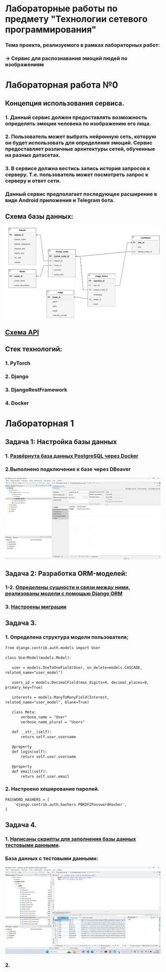 # Лабораторные работы по предмету "Технологии сетевого программирования"

### Тема проекта, реализуемого в рамках лабораторных работ:
### -> Сервис для распознавания эмоций людей по изображениям

# Лабораторная работа №0

## Концепция использования сервиса.

### 1. Данный сервис должен предоставлять возможность определять эмоции человека по изображению его лица.

### 2. Пользователь может выбрать нейронную сеть, которую он будет использовать для определения эмоций. Сервис предоставляет различные архитектуры сетей, обученные на разных датасетах.

### 3. В сервисе должна вестись запись история запросов к серверу. Т.е. пользователь может посмотреть запрос к серверу и ответ сети.

### Данный сервис предполагает последующее расширение в виде Android приложения и Telegram бота.

## Схема базы данных:
![Схема базы данных](images\db_v_2.png)

## [Схема API](api.yaml)

## Стек технологий:

### 1. PyTorch
### 2. Django
### 3. DjangoRestFramework
### 4. Docker

# Лабораторная 1

## Задача 1: Настройка базы данных
### 1. [Развёрнута база данных PostgreSQL через Docker](Dockerfile)
### 2.Выполнено подключение к базе через DBeaver 
![](images\connection_to_database.png)

## Задача 2: Разработка ORM-моделей:

### 1-2. [Определены сущности и связи между ними, реализованы модели с помощью Django ORM](src\fer_server\fer_database_app\models.py)

### 3. [Настроены миграции](src\fer_server\fer_database_app\migrations\0001_initial.py)

## Задача 3.

### 1. Определена структура модели пользователя;
 ```
 from django.contrib.auth.models import User

class UserModel(models.Model):
 
    user = models.OneToOneField(User, on_delete=models.CASCADE, related_name="user_model")

    users_id = models.DecimalField(max_digits=4, decimal_places=0, primary_key=True)

    interests = models.ManyToManyField(Interest, related_name="user_model", blank=True)

    class Meta:
        verbose_name = "User"
        verbose_name_plural = "Users"

    def __str__(self):
        return self.user.username

    @property
    def login(self):
        return self.user.username

    @property
    def email(self):
        return self.user.email
```

### 2. Настроено хеширование паролей.
```
PASSWORD_HASHERS = [
    'django.contrib.auth.hashers.PBKDF2PasswordHasher',
]
```

## Задача 4.
### 1. [Написаны скрипты для заполнения базы данных тестовыми данными](src\fer_server\Scripts_DB.py).

### База данных с тестовыми данными:
![](images\db_filling_script.png)

### 2. 